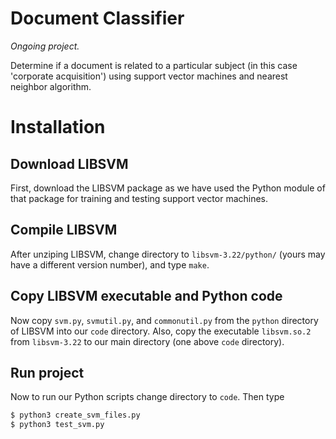 # Document Classifier #

*Ongoing project.*

Determine if a document is related to a particular subject (in this case
'corporate acquisition') using support vector machines and nearest neighbor
algorithm.

# Installation #

## Download LIBSVM ##

First, download the LIBSVM package as we have used the Python module of that
package for training and testing support vector machines.

## Compile LIBSVM ##

After unziping LIBSVM, change directory to `libsvm-3.22/python/` (yours may
have a different version number), and type `make`.

## Copy LIBSVM executable and Python code ##

Now copy `svm.py`, `svmutil.py`, and `commonutil.py` from the `python`
directory of LIBSVM into our `code` directory.  Also, copy the executable
`libsvm.so.2` from `libsvm-3.22` to our main directory (one above `code`
directory).

## Run project ##

Now to run our Python scripts change directory to `code`.  Then type

```bash
$ python3 create_svm_files.py
$ python3 test_svm.py
```